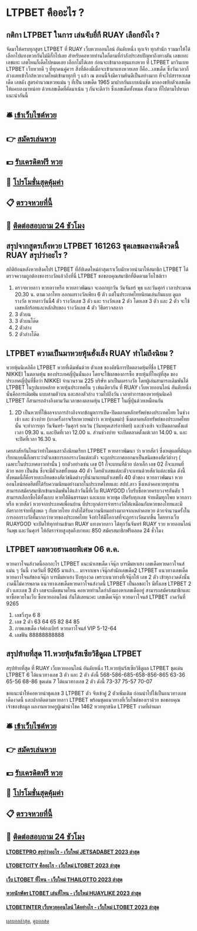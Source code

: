 # LTPBET คืออะไร ?
## กติกา LTPBET ในการ เล่นจับยี่กี RUAY เลือกยังไง ?
จัดมาให้ครบทุกสูตร LTPBET ที่ RUAY เว็บหวยออนไลน์ อันดับหนึ่ง ทุกเจ้า ทุกสำนัก รวมมาให้ได้เลือกไปแทงหวยกันไม่มีกั๊กไปเลย สำหรับคอหวยท่านใดก็ตามที่กำลังประสบปัญหาถึงทางตัน เลขเยอะ เลขแยะ เลขไหนก็เด็ดไปหมดเลย เลือกไม่ได้เลย
ก่อนจะเข้ามาลงทุนแทงหวย ที่ LTPBET มาวินเบท LTPBET เว็บหวยดี ๆ ที่ทุกคนคู่ควร สิ่งที่ต้องมีเมื่อจะเข้ามาแทงหวยเลย ก็คือ…เลขเด็ด ซึ่งวันเวลาก็ล่วงเลยเข้าใกล้หวยงวดใหม่เข้ามาทุกที ๆ แล้ว ณ ตอนนี้จึงมีความยินดีเป็นอย่างมาก ที่จะไปสรรหาเลขเด็ด เลขดัง สูตรคำนวณหวยแม่น ๆ ที่เป็น เลขเด็ด 1965 มาฝากกันแบบเน้นชัด
มาลองขยับตัวเลขเด็ดให้แคบลงมาหน่อย ด้วยเลขเด็ดที่คัดมาเน้น ๆ กันจะดีกว่า ซึ่งเลขเด็ดทั้งหมด ทั้งมวล ที่ไปตามไปหามาแนะนำกันนี้

## 🛎 [เข้าเว็บไซต์หวย](https://bit.ly/3BG5bNw)
## 👉 [สมัครเล่นหวย](https://bit.ly/3BG5bNw)
## 💵 [รับเครดิตฟรี หวย](https://bit.ly/3C3mvgS)
## 👑 [โปรโมชั่นสุดคุ้มค่า](https://bit.ly/3C3mvgS)
## 📋 [ตรวจหวยที่นี้](https://bit.ly/3C3mvgS)
## 📱 [ติดต่อสอบถาม 24 ชัวโมง](https://bit.ly/3C3mvgS)

## สรุปจากสูตรเก็งหวย LTPBET 161263 ชุดเลขผลงานดีงวดนี้ RUAY สรุปว่าอะไร ?
สถิติย้อนหลังหวยสิงคโปร์ LTPBET ที่อัปเดตใหม่ล่าสุดเราเว็บมักหวยนำมาให้สมาชิก LTPBET ได้ตรวจความถูกต้องของรางวัลแล้วถึงที่นี่ LTPBET ขอขอบคุณสมาชิกที่ติดตามเว็บไซต์เรา
1. ตรวจหวยลาว หวยลาวหรือ หวยลาวพัฒนา จะออกทุกวัน วันจันทร์ พุธ และวันศุกร์ เวลาประมาณ 20.30 น. ตามเวลาไทย ออกผลรางวัลเพียง 6 ตัว แต่ในประเทศไทยนิยมเล่นกันแบบ ดูผลรางวัล หวยลาววันนี้4 ตัว รางวัลเลข 3 ตัว และ รางวัลเลข 2 ตัว โดยเลข 3 ตัว และ 2 ตัว จะใช้เลขหลักร้อยและหลักสิบของ รางวัลเลข 4 ตัว วิธีตรวจสลาก
2. 3 ตัวบน
3. 3 ตัวบนโต๊ด
4. 2 ตัวล่าง
5. 2 ตัวล่างโต๊ด

## LTPBET ความเป็นมาหวยหุ้นฮั่งเส็ง RUAY ทำไมถึงนิยม ?
หวยหุ้นนิเคอิคือ LTPBET หวยที่เดิมพันด้วย ตัวเลข ของดัชนีการปิดตลาดหุ้นที่ชื่อ LTPBET NIKKEI ในตลาดหุ้น ของประเทศญี่ปุ่นนั่นเอง โดยจะใช้ผลของการซื้อ ขายหุ้นที่ใหญ่ที่สุด ของประเทศญี่ปุ่นที่ชื่อว่า NIKKEI จำนวนรวม 225 บริษัท มาเป็นผลรางวัล โดยผู้เล่นสามารถเดิมพันได้ LTPBET ในรูปแบบคล้าย หวยหุ้นประเทศอื่น ๆ เช่นเดียวกัน ที่ RUAY เว็บหวยออนไลน์ อันดับหนึ่ง นั่นคือการเดิมพัน แบบสามตัวบน และสองตัวล่าง รวมไปถึงวัน เวลาทำการของหวยหุ้นนิเคอิ LTPBET ก็สามารถอ้างอิงตามวันเวลาของตลาดหุ้น LTPBET ในญี่ปุ่นด้วยเหมือนกัน
1. 2D เป็นหวยที่ใช้ผลจากการอ้างอิงจากข้อมูลการเปิด-ปิดตลาดหลักทรัพย์ของประเทศไทย ในช่วงเช้า และ ช่วงบ่าย (บางครั้งอาจเรียกหวยพม่าว่า หวยหุ้นพม่า) ซึ่งตลาดหลักทรัพย์ของประเทศไทยนั้น จะทำการทุก วันจันทร์-วันศุกร์ ยกเว้น (วันหยุดเสาร์อาทิตย์) และช่วงเช้า จะเปิดตลาดตั้งแต่เวลา 09.30 น. และปิดที่เวลา 12.00 น. ส่วนช่วงบ่าย จะเปิดตลาดตั้งแต่เวลา 14.00 น. และจะปิดที่เวลา 16.30 น.

เคยสงสัยกันไหมว่าทำไมคนลาวถึงนิยมเรียก LTPBET หวยลาวพัฒนา ว่า หวยสัตว์ ซึ่งเหตุผลที่มันถูกเรียกแบบนี้ก็เพราะว่าตัวเลขการออกรางวัลแต่ละตัว จะถูกประกาศออกมาเป็นชนิดของสัตว์ต่างๆ ( เฉพาะในประเทศลาวเท่านั้น ) ยกตัวอย่างเช่น เลข 01 ก็จะแทนที่ด้วย ปลาเล็ก เลข 02 ก็จะแทนที่ด้วย หอย เป็นต้น ซึ่งจะมีตัวเลขทั้งหมด 40 ตัว โดยตัวเลขแต่ละตัวจะแทนด้วยสัตว์แต่ละชนิด ดังนี้
ทั้งหมดนี้ก็คือรายละเอียดของสัตว์ชนิดต่างๆที่นำมาแทนตัวเลขทั้ง 40 ตัวของ หวยลาวพัฒนา หวยออนไลน์ยอดฮิตที่ได้รับความนิยมอย่างมากในประเทศไทยและ สปป.ลาว ซึ่งเหล่าคอหวยทุกท่านสามารถสมัครสมาชิกเข้ามาเดิมพันได้แล้ววันนี้ที่เว็บ RUAYGOD เว็บรับซื้อหวยครบวงจรอันดับ 1 สามารถเลือกซื้อได้ทั้งแบบ หวยใต้ดินธรรมดา และแบบ หวยชุด เปิดรับทุกเลข จ่ายเต็มทุกโพย
หวยลาว หรือ หวยสัตว์ หวยจากประเทศเพื่อนบ้าน ที่ประยุกต์การจ่ายรางวัลให้เหมือนกับหวยของไทยและมีอัตราการจ่ายที่สูงพอ ๆ กับหวยไทย กำลังได้รับความนิยมอย่างมากจากเหล่าคอหวย ด้วยจำนวนครั้งในการออกรางวัลที่มากกว่าหวยของประเทศไทย จึงทำให้มีโอกาสที่จะถูกรางวัลมากขึ้น โดยทางเว็บ RUAYGOD จะเปิดให้ทุกท่านเข้ามา RUAY แทงหวยลาว ได้ทุกวันจันทร์ RUAY รวย หวยออนไลน์ วันพุธ และวันศุกร์ ให้อัตราจ่ายสูงสุดถึงบาทละ 850 สมัครสมาชิกฟรีตลอด 24 ชั่วโมง

## LTPBET ผลหวยฮานอยพิเศษ 06 ต.ค.
หวยดาวโจนส์งวดนี้ออกอะไร LTPBET แนะนำเลขเด็ด เจ๊นุ๊ก บารมีมหาเฮง เลขเด็ดหวยดาวโจนส์แม่น ๆ วันนี้ งวดวันที่ 9265 มาแล้ว… มาจากเพจ เจ๊นุ๊กสำนักเลขเด็ด2 LTPBET แนวทางเลขเด็ดหวยดาวโจนส์ของเจ๊นุ๊ก บารมีมหาเฮง ปังทุกงวด เพราะแนวทางที่เจ้นุ๊กให้ เลข 2 ตัว เข้าทุกงวดดังนั้น งวดนี้ไม่ควรพลาด แนวทางเลขเด็ดหวยดาวโจนส์งวดนี้ LTPBET เป็นเลขอะไร มีทั้งเลข LTPBET 2 ตัว และเลข 3 ตัว เลขจะเด็ดขนาดไหน คอหวยท่านใดกำลังมองหาเลขเด็ดอยู่ สามารถสมัครสมาชิกและหาซื้อหวยในเว็บ ซื้อหวยออนไลน์ กันได้เลยนะคะ
เลขเด็ดเจ๊นุ๊ก หวยดาวโจนส์ LTPBET งวดวันที่ 9265
1. เลขวิ่งรูด 6 8
2. เลข 2 ตัว 63 64 65 82 84 85
3. ภาพเลขเด็ด เจ้ฟองเบียร์ หวยดาวโจนส์ VIP 5-12-64
4. เลขฟัน 88888888888

## สรุปท้ายที่สุด 11.หวยหุ้นรัสเซียวิธีดูผล LTPBET
สรุปท้ายที่สุด ที่ RUAY เว็บหวยออนไลน์ อันดับหนึ่ง 11.หวยหุ้นรัสเซียวิธีดูผล LTPBET ชุดเด่น LTPBET 6 ได้แนวทางเลข 3 ตัว และ 2 ตัว ดังนี้
568-586-685-658-856-865
63-36
65-56
68-86
ชุดเด่น 7 ได้แนวทางเลข 2 ตัว ดังนี้
73-37
75-57
70-07

ขอแนะนำให้คอหวยนำชุดเลข 3 LTPBET ตัว จับเข้าคู่ 2 ตัวเพิ่มเติม ก่อนนำไปใช้เป็นแนวทางเลขเด็ดงวดนี้ และฝากติดตามหวยลาว LTPBET พร้อมชุดแนวทางที่เว็บไซต์ของเราด้วย
ขอขอบคุณเจ้าของข้อมูล
ผลงานหวยครูผู้เฒ่านำโชค 1462 หวยทุกชนิด LTPBET งวดที่ผ่านมา

## 🛎 [เข้าเว็บไซต์หวย](https://bit.ly/3BG5bNw)
## 👉 [สมัครเล่นหวย](https://bit.ly/3BG5bNw)
## 💵 [รับเครดิตฟรี หวย](https://bit.ly/3C3mvgS)
## 👑 [โปรโมชั่นสุดคุ้มค่า](https://bit.ly/3C3mvgS)
## 📋 [ตรวจหวยที่นี้](https://bit.ly/3C3mvgS)
## 📱 [ติดต่อสอบถาม 24 ชัวโมง](https://bit.ly/3C3mvgS)

#### [LTOBETPRO สรุปว่าอะไร - เว็บใหม่ JETSADABET 2023 ล่าสุด](https://atom.io/themes/ltobetpro%20สรุปว่าอะไร%20-%20เว็บใหม่%20jetsadabet%202023%20ล่าสุด)
#### [LTOBETCITY คืออะไร - เว็บใหม่ LTOBET 2023 ล่าสุด](https://atom.io/themes/ltobetcity%20คืออะไร%20-%20เว็บใหม่%20ltobet%202023%20ล่าสุด)
#### [เว็บ LTOBET ที่ไหน - เว็บใหม่ THAILOTTO 2023 ล่าสุด](https://atom.io/themes/เว็บ%20ltobet%20ที่ไหน%20-%20เว็บใหม่%20thailotto%202023%20ล่าสุด)
#### [หวยนักษัตร LTOBET เล่นที่ไหน - เว็บใหม่ HUAYLIKE 2023 ล่าสุด](https://atom.io/themes/หวยนักษัตร%20ltobet%20เล่นที่ไหน%20-%20เว็บใหม่%20huaylike%202023%20ล่าสุด)
#### [LTOBETINTER เว็บหวยออนไลน์ ได้อย่างไร - เว็บใหม่ LTOBET 2023 ล่าสุด](https://atom.io/themes/ltobetinter%20เว็บหวยออนไลน์%20ได้อย่างไร%20-%20เว็บใหม่%20ltobet%202023%20ล่าสุด)

[ผลบอลล่าสุด](https://siamsport.tv "ผลบอลล่าสุด"), [ดูบอลสด](https://siamsport.tv/ดูบอลสด "ดูบอลสด")